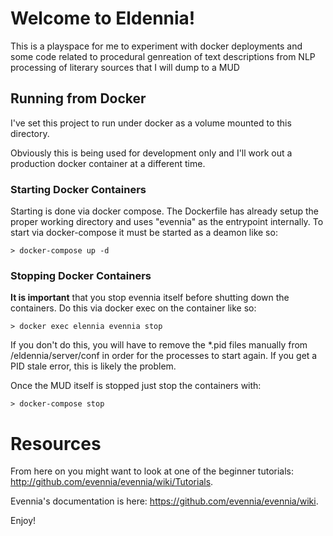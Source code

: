 # Welcome to Eldennia!

This is a playspace for me to experiment with docker deployments and some code related to procedural genreation of text descriptions from NLP processing of literary sources that I will dump to a MUD

## Running from Docker

I've set this project to run under docker as a volume mounted to this directory.

Obviously this is being used for development only and I'll work out a production docker container at a different time.

### Starting Docker Containers

Starting is done via docker compose.  The Dockerfile has already setup the proper working directory and uses "evennia" as the entrypoint internally.  To start via docker-compose it must be started as a deamon like so:

  `> docker-compose up -d`

### Stopping Docker Containers

**It is important** that you stop evennia itself before shutting down the containers.  Do this via docker exec on the container like so:

  `> docker exec elennia evennia stop`

If you don't do this, you will have to remove the *.pid files manually from /eldennia/server/conf in order for the processes to start again.  If you get a PID stale error, this is likely the problem.

Once the MUD itself is stopped just stop the containers with:

  `> docker-compose stop`

# Resources

From here on you might want to look at one of the beginner tutorials:
http://github.com/evennia/evennia/wiki/Tutorials.

Evennia's documentation is here:
https://github.com/evennia/evennia/wiki.

Enjoy!
